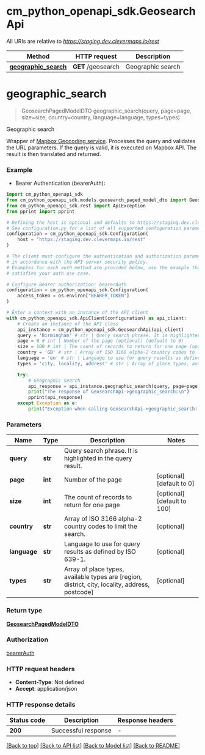 # cm_python_openapi_sdk.GeosearchApi

All URIs are relative to *https://staging.dev.clevermaps.io/rest*

Method | HTTP request | Description
------------- | ------------- | -------------
[**geographic_search**](GeosearchApi.md#geographic_search) | **GET** /geosearch | Geographic search


# **geographic_search**
> GeosearchPagedModelDTO geographic_search(query, page=page, size=size, country=country, language=language, types=types)

Geographic search

Wrapper of [Mapbox Geocoding service](https://docs.mapbox.com/api/search/geocoding/). Processes the query and validates the URL parameters. If the query is valid, it is executed on Mapbox API. The result is then translated and returned.


### Example

* Bearer Authentication (bearerAuth):

```python
import cm_python_openapi_sdk
from cm_python_openapi_sdk.models.geosearch_paged_model_dto import GeosearchPagedModelDTO
from cm_python_openapi_sdk.rest import ApiException
from pprint import pprint

# Defining the host is optional and defaults to https://staging.dev.clevermaps.io/rest
# See configuration.py for a list of all supported configuration parameters.
configuration = cm_python_openapi_sdk.Configuration(
    host = "https://staging.dev.clevermaps.io/rest"
)

# The client must configure the authentication and authorization parameters
# in accordance with the API server security policy.
# Examples for each auth method are provided below, use the example that
# satisfies your auth use case.

# Configure Bearer authorization: bearerAuth
configuration = cm_python_openapi_sdk.Configuration(
    access_token = os.environ["BEARER_TOKEN"]
)

# Enter a context with an instance of the API client
with cm_python_openapi_sdk.ApiClient(configuration) as api_client:
    # Create an instance of the API class
    api_instance = cm_python_openapi_sdk.GeosearchApi(api_client)
    query = 'Birmingham' # str | Query search phrase. It is highlighted in the query result.
    page = 0 # int | Number of the page (optional) (default to 0)
    size = 100 # int | The count of records to return for one page (optional) (default to 100)
    country = 'GB' # str | Array of ISO 3166 alpha-2 country codes to limit the search. (optional)
    language = 'en' # str | Language to use for query results as defined by ISO 639-1. (optional)
    types = 'city, locality, address' # str | Array of place types, available types are [region, district, city, locality, address, postcode] (optional)

    try:
        # Geographic search
        api_response = api_instance.geographic_search(query, page=page, size=size, country=country, language=language, types=types)
        print("The response of GeosearchApi->geographic_search:\n")
        pprint(api_response)
    except Exception as e:
        print("Exception when calling GeosearchApi->geographic_search: %s\n" % e)
```



### Parameters


Name | Type | Description  | Notes
------------- | ------------- | ------------- | -------------
 **query** | **str**| Query search phrase. It is highlighted in the query result. | 
 **page** | **int**| Number of the page | [optional] [default to 0]
 **size** | **int**| The count of records to return for one page | [optional] [default to 100]
 **country** | **str**| Array of ISO 3166 alpha-2 country codes to limit the search. | [optional] 
 **language** | **str**| Language to use for query results as defined by ISO 639-1. | [optional] 
 **types** | **str**| Array of place types, available types are [region, district, city, locality, address, postcode] | [optional] 

### Return type

[**GeosearchPagedModelDTO**](GeosearchPagedModelDTO.md)

### Authorization

[bearerAuth](../README.md#bearerAuth)

### HTTP request headers

 - **Content-Type**: Not defined
 - **Accept**: application/json

### HTTP response details

| Status code | Description | Response headers |
|-------------|-------------|------------------|
**200** | Successful response |  -  |

[[Back to top]](#) [[Back to API list]](../README.md#documentation-for-api-endpoints) [[Back to Model list]](../README.md#documentation-for-models) [[Back to README]](../README.md)

